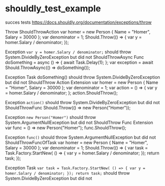 # shouldly_test_example


succes tests https://docs.shouldly.org/documentation/exceptions/throw


Throw
ShouldThrowAction
var homer = new Person { Name = "Homer", Salary = 30000 };
var denominator = 1;
Should.Throw<DivideByZeroException>(() =>
                {
                    var y = homer.Salary / denominator;
                });
  

  
Exception
`var y = homer.Salary / denominator;`
    should throw
System.DivideByZeroException
    but did not
ShouldThrowAsync
Func<Task> doSomething = async () =>
{
    await Task.Delay(1);
};
var exception = await Should.ThrowAsync<DivideByZeroException>(() => doSomething());
  

  
Exception
Task doSomething() should throw System.DivideByZeroException but did not
ShouldThrow Action Extension
var homer = new Person { Name = "Homer", Salary = 30000 };
var denominator = 1;
var action = () =>
                {
                    var y = homer.Salary / denominator;
                };
action.ShouldThrow<DivideByZeroException>();
  

  
Exception
`action()`
    should throw
System.DivideByZeroException
    but did not
ShouldThrowFunc
Should.Throw<ArgumentNullException>(() => new Person("Homer"));
  

  
Exception
`new Person("Homer")`
    should throw
System.ArgumentNullException
    but did not
ShouldThrow Func Extension
var func = () => new Person("Homer");
func.ShouldThrow<ArgumentNullException>();
  
  
  
Exception
`func()`
    should throw
System.ArgumentNullException
    but did not
ShouldThrowFuncOfTask
var homer = new Person { Name = "Homer", Salary = 30000 };
var denominator = 1;
Should.Throw<DivideByZeroException>(() =>
                {
                    var task = Task.Factory.StartNew(
                        () =>
                        {
                            var y = homer.Salary / denominator;
                        });
                    return task;
                });
 
  

Exception
Task `var task = Task.Factory.StartNew( () => { var y = homer.Salary / denominator; }); return task;`
    should throw
System.DivideByZeroException
    but did not
